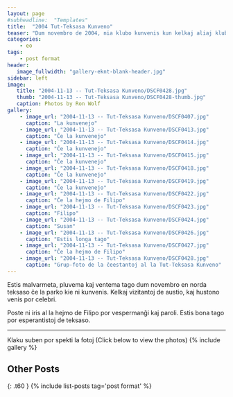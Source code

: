 ```yaml
---
layout: page
#subheadline:  "Templates"
title:  "2004 Tut-Teksasa Kunveno"
teaser: "Dum novembro de 2004, nia klubo kunvenis kun kelkaj aliaj kluboj de ĉirkaŭ la ŝtato de teksaso por celebri esperanton kaj paroli kune en la internacia lingvo."
categories:
    - eo
tags:
    - post format
header:
   image_fullwidth: "gallery-eknt-blank-header.jpg"
sidebar: left
image:
   title: "2004-11-13 -- Tut-Teksasa Kunveno/DSCF0428.jpg"
   thumb: "2004-11-13 -- Tut-Teksasa Kunveno/DSCF0428-thumb.jpg"
   caption: Photos by Ron Wolf
gallery:
    - image_url: "2004-11-13 -- Tut-Teksasa Kunveno/DSCF0407.jpg"
      caption: "La kunvenejo"
    - image_url: "2004-11-13 -- Tut-Teksasa Kunveno/DSCF0413.jpg"
      caption: "Ĉe la kunvenejo"
    - image_url: "2004-11-13 -- Tut-Teksasa Kunveno/DSCF0414.jpg"
      caption: "Ĉe la kunvenejo"
    - image_url: "2004-11-13 -- Tut-Teksasa Kunveno/DSCF0415.jpg"
      caption: "Ĉe la kunvenejo"
    - image_url: "2004-11-13 -- Tut-Teksasa Kunveno/DSCF0418.jpg"
      caption: "Ĉe la kunvenejo"
    - image_url: "2004-11-13 -- Tut-Teksasa Kunveno/DSCF0419.jpg"
      caption: "Ĉe la kunvenejo"
    - image_url: "2004-11-13 -- Tut-Teksasa Kunveno/DSCF0422.jpg"
      caption: "Ĉe la hejmo de Filipo"
    - image_url: "2004-11-13 -- Tut-Teksasa Kunveno/DSCF0423.jpg"
      caption: "Filipo"
    - image_url: "2004-11-13 -- Tut-Teksasa Kunveno/DSCF0424.jpg"
      caption: "Susan"
    - image_url: "2004-11-13 -- Tut-Teksasa Kunveno/DSCF0426.jpg"
      caption: "Estis longa tago"
    - image_url: "2004-11-13 -- Tut-Teksasa Kunveno/DSCF0427.jpg"
      caption: "Ĉe la hejmo de Filipo"
    - image_url: "2004-11-13 -- Tut-Teksasa Kunveno/DSCF0428.jpg"
      caption: "Grup-foto de la ĉeestantoj al la Tut-Teksasa Kunveno"
---
```

<!--more-->

Estis malvarmeta, pluvema kaj ventema tago dum novembro en norda teksaso ĉe la parko kie ni kunvenis.  Kelkaj vizitantoj de austio, kaj hustono venis por celebri.

Poste ni iris al la hejmo de Filipo por vespermanĝi kaj paroli.  Estis bona tago por esperantistoj de teksaso.

--------------------------
Klaku suben por spekti la fotoj (Click below to view the photos)
{% include gallery %}


## Other Posts
{: .t60 }
{% include list-posts tag='post format' %}
